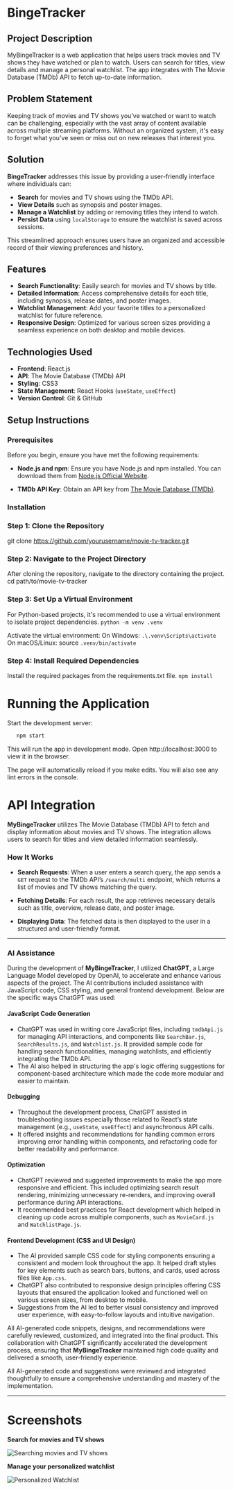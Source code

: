 # BingeTracker

## Project Description

MyBingeTracker is a web application that helps users track movies and TV shows they have watched or plan to watch. Users can search for titles, view details and manage a personal watchlist. The app integrates with The Movie Database (TMDb) API to fetch up-to-date information.

## Problem Statement

Keeping track of movies and TV shows you’ve watched or want to watch can be challenging, especially with the vast array of content available across multiple streaming platforms. Without an organized system, it's easy to forget what you've seen or miss out on new releases that interest you.

## Solution

**BingeTracker** addresses this issue by providing a user-friendly interface where individuals can:

- **Search** for movies and TV shows using the TMDb API.
- **View Details** such as synopsis and poster images.
- **Manage a Watchlist** by adding or removing titles they intend to watch.
- **Persist Data** using `localStorage` to ensure the watchlist is saved across sessions.

This streamlined approach ensures users have an organized and accessible record of their viewing preferences and history.

## Features

- **Search Functionality**: Easily search for movies and TV shows by title.
- **Detailed Information**: Access comprehensive details for each title, including synopsis, release dates, and poster images.
- **Watchlist Management**: Add your favorite titles to a personalized watchlist for future reference.
- **Responsive Design**: Optimized for various screen sizes providing a seamless experience on both desktop and mobile devices.

## Technologies Used

- **Frontend**: React.js
- **API**: The Movie Database (TMDb) API
- **Styling**: CSS3
- **State Management**: React Hooks (`useState`, `useEffect`)
- **Version Control**: Git & GitHub
  
## Setup Instructions

### Prerequisites

Before you begin, ensure you have met the following requirements:

- **Node.js and npm**: Ensure you have Node.js and npm installed. You can download them from [Node.js Official Website](https://nodejs.org/en/download/).

- **TMDb API Key**: Obtain an API key from [The Movie Database (TMDb)](https://developers.themoviedb.org/3/getting-started/introduction).

### Installation


### Step 1: Clone the Repository

git clone https://github.com/yourusername/movie-tv-tracker.git

### Step 2: Navigate to the Project Directory
After cloning the repository, navigate to the directory containing the project.
cd path/to/movie-tv-tracker

### Step 3: Set Up a Virtual Environment
For Python-based projects, it's recommended to use a virtual environment to isolate project dependencies.
```python -m venv .venv```

Activate the virtual environment:
On Windows: 
```.\.venv\Scripts\activate```
On macOS/Linux: source 
```.venv/bin/activate```

### Step 4: Install Required Dependencies
Install the required packages from the requirements.txt file.
```npm install```

# Running the Application

Start the development server:

```bash
   npm start
   ```
This will run the app in development mode. Open http://localhost:3000 to view it in the browser.

The page will automatically reload if you make edits. You will also see any lint errors in the console.


# API Integration

**MyBingeTracker** utilizes The Movie Database (TMDb) API to fetch and display information about movies and TV shows. The integration allows users to search for titles and view detailed information seamlessly.

### How It Works

- **Search Requests**: When a user enters a search query, the app sends a `GET` request to the TMDb API’s `/search/multi` endpoint, which returns a list of movies and TV shows matching the query.
  
- **Fetching Details**: For each result, the app retrieves necessary details such as title, overview, release date, and poster image.
  
- **Displaying Data**: The fetched data is then displayed to the user in a structured and user-friendly format.

---

### AI Assistance

During the development of **MyBingeTracker**, I utilized **ChatGPT**, a Large Language Model developed by OpenAI, to accelerate and enhance various aspects of the project. The AI contributions included assistance with JavaScript code, CSS styling, and general frontend development. Below are the specific ways ChatGPT was used:

#### JavaScript Code Generation

- ChatGPT was used in writing core JavaScript files, including `tmdbApi.js` for managing API interactions, and components like `SearchBar.js`, `SearchResults.js`, and `Watchlist.js`. It provided sample code for handling search functionalities, managing watchlists, and efficiently integrating the TMDb API.
- The AI also helped in structuring the app's logic offering suggestions for component-based architecture which made the code more modular and easier to maintain.

#### Debugging

- Throughout the development process, ChatGPT assisted in troubleshooting issues especially those related to React’s state management (e.g., `useState`, `useEffect`) and asynchronous API calls.
- It offered insights and recommendations for handling common errors improving error handling within components, and refactoring code for better readability and performance.

#### Optimization

- ChatGPT reviewed and suggested improvements to make the app more responsive and efficient. This included optimizing search result rendering, minimizing unnecessary re-renders, and improving overall performance during API interactions.
- It recommended best practices for React development which helped in cleaning up code across multiple components, such as `MovieCard.js` and `WatchlistPage.js`.

#### Frontend Development (CSS and UI Design)

- The AI provided sample CSS code for styling components ensuring a consistent and modern look throughout the app. It helped draft styles for key elements such as search bars, buttons, and cards, used across files like `App.css`.
- ChatGPT also contributed to responsive design principles offering CSS layouts that ensured the application looked and functioned well on various screen sizes, from desktop to mobile.
- Suggestions from the AI led to better visual consistency and improved user experience, with easy-to-follow layouts and intuitive navigation.

All AI-generated code snippets, designs, and recommendations were carefully reviewed, customized, and integrated into the final product. This collaboration with ChatGPT significantly accelerated the development process, ensuring that **MyBingeTracker** maintained high code quality and delivered a smooth, user-friendly experience.


All AI-generated code and suggestions were reviewed and integrated thoughtfully to ensure a comprehensive understanding and mastery of the implementation.

---

# Screenshots

**Search for movies and TV shows**

![Searching movies and TV shows](https://github.com/abd-abdur/MyBingeTracker/blob/main/movie-tv-tracker/images/movie_search.png)

**Manage your personalized watchlist**

![Personalized Watchlist](https://github.com/abd-abdur/MyBingeTracker/blob/main/movie-tv-tracker/images/watchlist.png)
